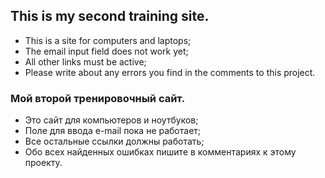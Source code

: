 ## This is my second training site.

- This is a site for computers and laptops;
- The email input field does not work yet;
- All other links must be active;
- Please write about any errors you find in the comments to this project.
  

### Мой второй тренировочный сайт.

- Это сайт для компьютеров и ноутбуков;
- Поле для ввода e-mail пока не работает;
- Все остальные ссылки должны работать;
- Обо всех найденных ошибках пишите в комментариях к этому проекту.
